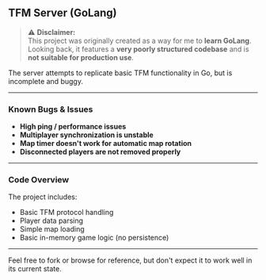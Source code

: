 ## TFM Server (GoLang)

> ⚠️ **Disclaimer:**  
This project was originally created as a way for me to **learn GoLang**. Looking back, it features a **very poorly structured codebase** and is **not suitable for production use**.

The server attempts to replicate basic TFM functionality in Go, but is incomplete and buggy.

---

### Known Bugs & Issues

-  **High ping / performance issues**
-  **Multiplayer synchronization is unstable**
-  **Map timer doesn't work for automatic map rotation**
-  **Disconnected players are not removed properly**

---

### Code Overview

The project includes:
- Basic TFM protocol handling
- Player data parsing
- Simple map loading
- Basic in-memory game logic (no persistence)

---

Feel free to fork or browse for reference, but don't expect it to work well in its current state.
```
